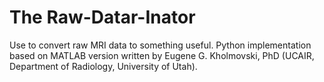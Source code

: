 # The Raw-Datar-Inator

Use to convert raw MRI data to something useful.  Python implementation based on MATLAB version written by Eugene G. Kholmovski, PhD (UCAIR, Department of Radiology, University of Utah).
